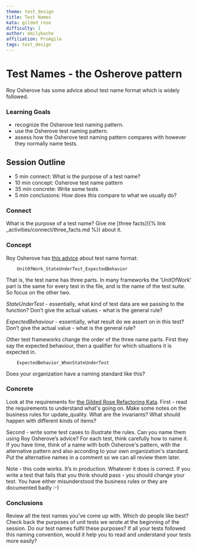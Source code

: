 ```yaml
---
theme: test_design
title: Test Names
kata: gilded_rose
difficulty: 1
author: emilybache
affiliation: ProAgile
tags: test_design
---
```


# Test Names - the Osherove pattern
Roy Osherove has some advice about test name format which is widely followed.

### Learning Goals

- recognize the Osherove test naming pattern.
- use the Osherove test naming pattern.
- assess how the Osherove test naming pattern compares with however they normally name tests.

## Session Outline

* 5 min connect: What is the purpose of a test name?  
* 10 min concept: Osherove test name pattern  
* 35 min concrete: Write some tests 
* 5 min conclusions: How does this compare to what we usually do?

### Connect
What is the purpose of a test name? Give me [three facts]({% link _activities/connect/three_facts.md %}) about it.

### Concept
Roy Osherove has [this advice](https://osherove.com/blog/2005/4/3/naming-standards-for-unit-tests.html) about test name format:

		UnitOfWork_StateUnderTest_ExpectedBehavior

That is, the test name has three parts. In many frameworks the ‘UnitOfWork’ part is the same for every test in the file, and is the name of the test suite. So focus on the other two.

_StateUnderTest_ - essentially, what kind of test data are we passing to the function? Don’t give the actual values - what is the general rule?

_ExpectedBehaviour_ - essentially, what result do we assert on in this test? Don’t give the actual value - what is the general rule?

Other test frameworks change the order of the three name parts. First they say the expected behaviour, then a qualifier for which situations it is expected in.

		ExpectedBehavior_WhenStateUnderTest

Does your organization have a naming standard like this?

### Concrete
Look at the requirements for [the Gilded Rose Refactoring Kata](https://github.com/emilybache/GildedRose-Refactoring-Kata). First - read the requirements to understand what's going on. Make some notes on the business rules for update_quality. What are the invariants? What should happen with different kinds of items?
 
Second - write some test cases to illustrate the rules. Can you name them using Roy Osherove’s advice? For each test, think carefully how to name it. If you have time, think of a name with both Osherove's pattern, with the alternative pattern and also according to your own organization's standard. Put the alternative names in a comment so we can all review them later.

Note - this code works. It’s in production. Whatever it does is correct. If you write a test that fails that you think should pass - you should change your test. You have either misunderstood the business rules or they are documented badly :-)

### Conclusions
Review all the test names you've come up with. Which do people like best? Check back the purposes of unit tests we wrote at the beginning of the session. Do our test names fulfil these purposes? If all your tests followed this naming convention, would it help you to read and understand your tests more easily? 


